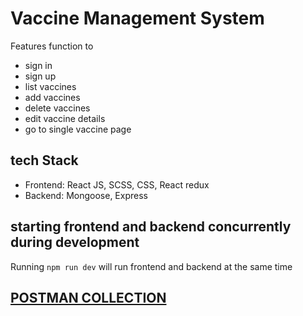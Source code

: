 # Vaccine Management System

Features function to 
- sign in 
- sign up 
- list vaccines 
- add vaccines
- delete vaccines 
- edit vaccine details 
- go to single vaccine page


## tech Stack
- Frontend: React JS, SCSS, CSS, React redux
- Backend: Mongoose, Express

## starting frontend and backend concurrently during development

Running `npm run dev` will run frontend and backend at the same time 

## [POSTMAN COLLECTION](https://api.postman.com/collections/22352850-f53cf30b-6911-4df7-8a9a-85fd6689368a?access_key=PMAT-01GMM26BFRJK3JPT0Q4A95JTQ4)


